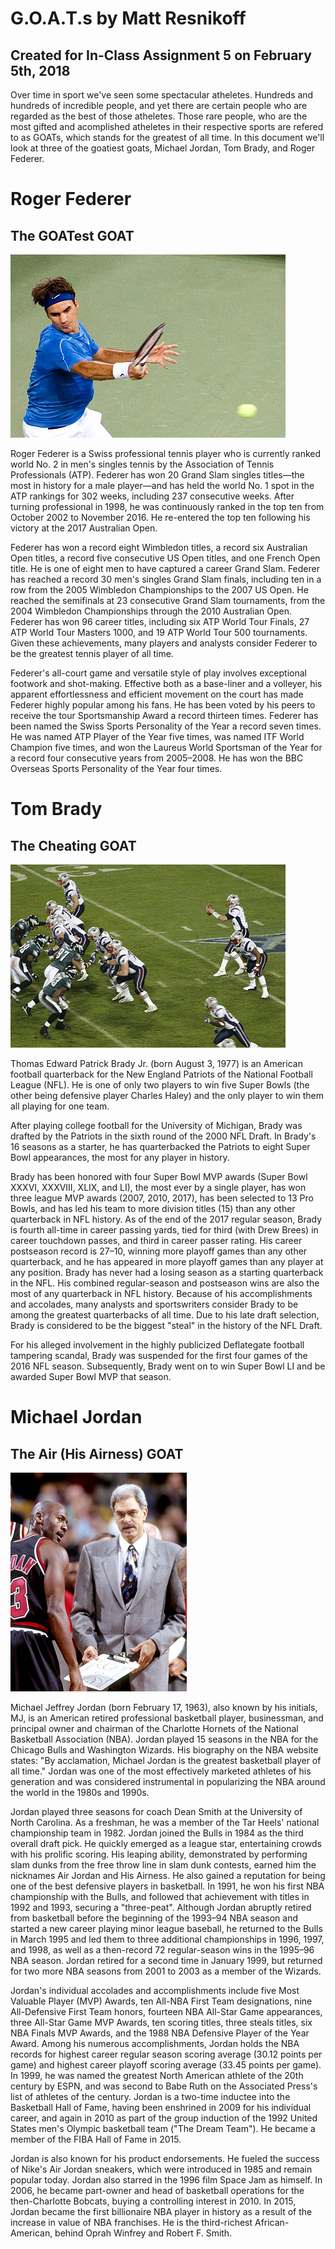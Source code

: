 G.O.A.T.s by Matt Resnikoff 
=======
## Created for In-Class Assignment 5 on February 5th, 2018

Over time in sport we've seen some spectacular atheletes. Hundreds and hundreds of incredible people, and yet there are certain people who are regarded as the best of those atheletes. Those rare people, who are the most gifted and acomplished atheletes in their respective sports are refered to as GOATs, which stands for the greatest of all time. In this document we'll look at three of the goatiest goats, Michael Jordan, Tom Brady, and Roger Federer.


Roger Federer
=======
## The GOATest GOAT

![Image](media/440px-Amazing_Roger_Federer.jpg)

Roger Federer is a Swiss professional tennis player who is currently ranked world No. 2 in men's singles tennis by the Association of Tennis Professionals (ATP). Federer has won 20 Grand Slam singles titles—the most in history for a male player—and has held the world No. 1 spot in the ATP rankings for 302 weeks, including 237 consecutive weeks. After turning professional in 1998, he was continuously ranked in the top ten from October 2002 to November 2016. He re-entered the top ten following his victory at the 2017 Australian Open.

Federer has won a record eight Wimbledon titles, a record six Australian Open titles, a record five consecutive US Open titles, and one French Open title. He is one of eight men to have captured a career Grand Slam. Federer has reached a record 30 men's singles Grand Slam finals, including ten in a row from the 2005 Wimbledon Championships to the 2007 US Open. He reached the semifinals at 23 consecutive Grand Slam tournaments, from the 2004 Wimbledon Championships through the 2010 Australian Open. Federer has won 96 career titles, including six ATP World Tour Finals, 27 ATP World Tour Masters 1000, and 19 ATP World Tour 500 tournaments. Given these achievements, many players and analysts consider Federer to be the greatest tennis player of all time.

Federer's all-court game and versatile style of play involves exceptional footwork and shot-making. Effective both as a base-liner and a volleyer, his apparent effortlessness and efficient movement on the court has made Federer highly popular among his fans. He has been voted by his peers to receive the tour Sportsmanship Award a record thirteen times. Federer has been named the Swiss Sports Personality of the Year a record seven times. He was named ATP Player of the Year five times, was named ITF World Champion five times, and won the Laureus World Sportsman of the Year for a record four consecutive years from 2005–2008. He has won the BBC Overseas Sports Personality of the Year four times.

Tom Brady
=======
## The Cheating GOAT

![Image](media/440px-Patriots_on_offense_at_Super_Bowl_XXXIX_1.jpg)

Thomas Edward Patrick Brady Jr. (born August 3, 1977) is an American football quarterback for the New England Patriots of the National Football League (NFL). He is one of only two players to win five Super Bowls (the other being defensive player Charles Haley) and the only player to win them all playing for one team.

After playing college football for the University of Michigan, Brady was drafted by the Patriots in the sixth round of the 2000 NFL Draft. In Brady's 16 seasons as a starter, he has quarterbacked the Patriots to eight Super Bowl appearances, the most for any player in history.

Brady has been honored with four Super Bowl MVP awards (Super Bowl XXXVI, XXXVIII, XLIX, and LI), the most ever by a single player, has won three league MVP awards (2007, 2010, 2017), has been selected to 13 Pro Bowls, and has led his team to more division titles (15) than any other quarterback in NFL history. As of the end of the 2017 regular season, Brady is fourth all-time in career passing yards, tied for third (with Drew Brees) in career touchdown passes, and third in career passer rating. His career postseason record is 27–10, winning more playoff games than any other quarterback, and he has appeared in more playoff games than any player at any position. Brady has never had a losing season as a starting quarterback in the NFL. His combined regular-season and postseason wins are also the most of any quarterback in NFL history. Because of his accomplishments and accolades, many analysts and sportswriters consider Brady to be among the greatest quarterbacks of all time. Due to his late draft selection, Brady is considered to be the biggest "steal" in the history of the NFL Draft.

For his alleged involvement in the highly publicized Deflategate football tampering scandal, Brady was suspended for the first four games of the 2016 NFL season. Subsequently, Brady went on to win Super Bowl LI and be awarded Super Bowl MVP that season.

Michael Jordan
=======
## The Air (His Airness) GOAT

![Image](media/Phil_Jackson_Lipofsky.jpg)

Michael Jeffrey Jordan (born February 17, 1963), also known by his initials, MJ, is an American retired professional basketball player, businessman, and principal owner and chairman of the Charlotte Hornets of the National Basketball Association (NBA). Jordan played 15 seasons in the NBA for the Chicago Bulls and Washington Wizards. His biography on the NBA website states: "By acclamation, Michael Jordan is the greatest basketball player of all time." Jordan was one of the most effectively marketed athletes of his generation and was considered instrumental in popularizing the NBA around the world in the 1980s and 1990s.

Jordan played three seasons for coach Dean Smith at the University of North Carolina. As a freshman, he was a member of the Tar Heels' national championship team in 1982. Jordan joined the Bulls in 1984 as the third overall draft pick. He quickly emerged as a league star, entertaining crowds with his prolific scoring. His leaping ability, demonstrated by performing slam dunks from the free throw line in slam dunk contests, earned him the nicknames Air Jordan and His Airness. He also gained a reputation for being one of the best defensive players in basketball. In 1991, he won his first NBA championship with the Bulls, and followed that achievement with titles in 1992 and 1993, securing a "three-peat". Although Jordan abruptly retired from basketball before the beginning of the 1993–94 NBA season and started a new career playing minor league baseball, he returned to the Bulls in March 1995 and led them to three additional championships in 1996, 1997, and 1998, as well as a then-record 72 regular-season wins in the 1995–96 NBA season. Jordan retired for a second time in January 1999, but returned for two more NBA seasons from 2001 to 2003 as a member of the Wizards.

Jordan's individual accolades and accomplishments include five Most Valuable Player (MVP) Awards, ten All-NBA First Team designations, nine All-Defensive First Team honors, fourteen NBA All-Star Game appearances, three All-Star Game MVP Awards, ten scoring titles, three steals titles, six NBA Finals MVP Awards, and the 1988 NBA Defensive Player of the Year Award. Among his numerous accomplishments, Jordan holds the NBA records for highest career regular season scoring average (30.12 points per game) and highest career playoff scoring average (33.45 points per game). In 1999, he was named the greatest North American athlete of the 20th century by ESPN, and was second to Babe Ruth on the Associated Press's list of athletes of the century. Jordan is a two-time inductee into the Basketball Hall of Fame, having been enshrined in 2009 for his individual career, and again in 2010 as part of the group induction of the 1992 United States men's Olympic basketball team ("The Dream Team"). He became a member of the FIBA Hall of Fame in 2015.

Jordan is also known for his product endorsements. He fueled the success of Nike's Air Jordan sneakers, which were introduced in 1985 and remain popular today. Jordan also starred in the 1996 film Space Jam as himself. In 2006, he became part-owner and head of basketball operations for the then-Charlotte Bobcats, buying a controlling interest in 2010. In 2015, Jordan became the first billionaire NBA player in history as a result of the increase in value of NBA franchises. He is the third-richest African-American, behind Oprah Winfrey and Robert F. Smith.
